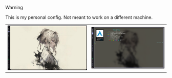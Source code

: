 > [!WARNING]
> This is my personal config. Not meant to work on a different machine.

<table>
    <tbody>
        <tr>
            <td align="center">
                <img src="image.png" style="margin-right: 20px;">
            </td>
            <td align="center">
                <img src="img.png">
            </td>
        </tr>   
    </tbody>
</table>
